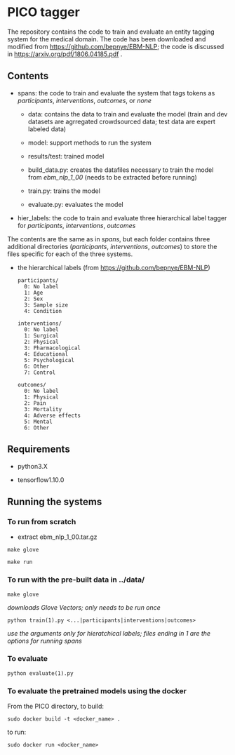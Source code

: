 # PICO tagger

The repository contains the code to train and evaluate an entity tagging system for the medical domain. The code has been downloaded and modified from https://github.com/bepnye/EBM-NLP; the code is discussed in https://arxiv.org/pdf/1806.04185.pdf .

## Contents

* spans: the code to train and evaluate the system that tags tokens as _participants_, _interventions_, _outcomes_, or _none_

  * data: contains the data to train and evaluate the model (train and dev datasets are agrregated crowdsourced data; test data are expert labeled data)
  
  * model: support methods to run the system
  
  * results/test: trained model
  
  * build_data.py: creates the datafiles necessary to train the model from _ebm_nlp_1_00_ (needs to be extracted before running)
  
  * train.py: trains the model
  
  * evaluate.py: evaluates the model
 
* hier_labels: the code to train and evaluate three hierarchical label tagger for _participants_, _interventions_, _outcomes_

The contents are the same as in _spans_, but each folder contains three additional directories (_participants_, _interventions_, _outcomes_) to store the files specific for each of the three systems.

* the hierarchical labels (from https://github.com/bepnye/EBM-NLP)

      participants/
        0: No label
        1: Age
        2: Sex
        3: Sample size
        4: Condition

      interventions/
        0: No label
        1: Surgical
        2: Physical
        3: Pharmacological
        4: Educational
        5: Psychological
        6: Other
        7: Control

      outcomes/
        0: No label
        1: Physical
        2: Pain
        3: Mortality
        4: Adverse effects
        5: Mental
        6: Other

## Requirements

* python3.X

* tensorflow1.10.0


## Running the systems

### To run from scratch 

* extract ebm_nlp_1_00.tar.gz

```
make glove 
```
```
make run
```


### To run with the pre-built data in ../data/
```
make glove 
```
*downloads Glove Vectors; only needs to be run once*
```
python train(1).py <...|participants|interventions|outcomes> 
```
*use the arguments only for hieratchical labels; files ending in 1 are the options for running spans*

### To evaluate 

``` 
python evaluate(1).py
```

### To evaluate the pretrained models using the docker

From the PICO directory, to build:

```
sudo docker build -t <docker_name> .
```
to run: 
```
sudo docker run <docker_name>
```




